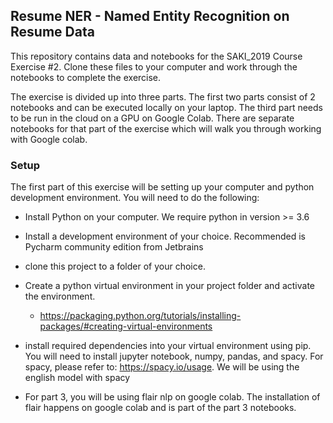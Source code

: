 ## Resume NER - Named Entity Recognition on Resume Data

This repository contains data and notebooks for the SAKI_2019 Course Exercise #2. Clone these files to your computer and work through the notebooks to complete the exercise. 

The exercise is divided up into three parts. The first two parts consist of 2 notebooks and can be executed locally on your laptop. The third part needs to be run in the cloud on a GPU on Google Colab. There are separate notebooks for that part of the exercise which will walk you through working with Google colab.  

### Setup

The first part of this exercise will be setting up your computer and python development environment. You will need to do the following:

- Install Python on your computer. We require python in version >= 3.6

- Install a development environment of your choice. Recommended is Pycharm community edition from Jetbrains

- clone this project to a folder of your choice. 

- Create a python virtual environment in your project folder and activate the environment. 

  - <https://packaging.python.org/tutorials/installing-packages/#creating-virtual-environments>

- install required dependencies into your virtual environment using pip. You will need to install jupyter notebook, numpy, pandas, and spacy. For spacy, please refer to:  https://spacy.io/usage. We will be using the english model with spacy

- For part 3, you will be using flair nlp on google colab. The installation of flair happens on google colab and is part of the part 3 notebooks. 

   